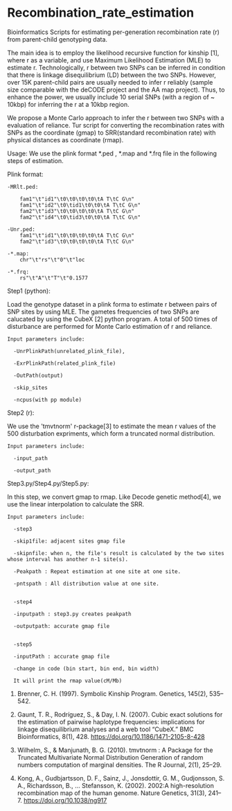 # Recombination_rate_estimation
Bioinformatics Scripts for estimating per-generation recombination rate (r) from parent-child genotyping data.

The main idea is to employ the likelihood recursive function for kinship [1],  where r as a variable, and use Maximum Likelihood Estimation (MLE) to estimate r. Technologically, r between two SNPs can be inferred in condition that there is linkage disequilibrium (LD) between the two SNPs. However, over 15K parent-child pairs are usually needed to infer r reliably (sample size comparable with the deCODE project and the AA map project). Thus, to enhance the power, we usually include 10 serial SNPs (with a region of ~ 10kbp) for inferring the r at a 10kbp region.

We propose a Monte Carlo approach to infer the r between two SNPs with a evaluation of reliance. Tur script for converting the recombination rates with SNPs as the coordinate (gmap) to SRR(standard recombination rate) with physical distances as coordinate (rmap).

Usage:
We use the plink format *.ped , *.map and *.frq file in the following steps of estimation.

Plink format:

    -MRlt.ped:

        fam1"\t"id1"\t0\t0\t0\t0\tA T\tC G\n"
        fam1"\t"id2"\t0\tid1\t0\t0\tA T\tC G\n"
        fam2"\t"id3"\t0\t0\t0\t0\tA T\tC G\n"
        fam2"\t"id4"\t0\tid3\t0\t0\tA T\tC G\n"

    -Unr.ped:
        fam1"\t"id1"\t0\t0\t0\t0\tA T\tC G\n"
        fam2"\t"id3"\t0\t0\t0\t0\tA T\tC G\n"
        
    -*.map:
        chr"\t"rs"\t"0"\t"loc
        
    -*.frq:
        rs"\t"A"\t"T"\t"0.1577
        

Step1 (python):

Load the genotype dataset in a plink forma to estimate r between pairs of SNP sites by using MLE. The gametes frequencies of two SNPs are calucated by using the CubeX [2] python program. A total of 500 times of disturbance are performed for Monte Carlo estimation of r and reliance.

    Input parameters include: 
  
      -UnrPlinkPath(unrelated_plink_file),
  
      -ExrPlinkPath(related_plink_file)
  
      -OutPath(output)
    
      -skip_sites
  
      -ncpus(with pp module)

Step2 (r): 

We use the 'tmvtnorm' r-package[3] to estimate the mean r values of the 500 disturbation expriments, which form a truncated normal distribution. 

    Input parameters include:
    
      -input_path
      
      -output_path
    
Step3.py/Step4.py/Step5.py: 

In this step, we convert gmap to rmap. Like Decode genetic method[4], we use the linear interpolation to calculate the SRR. 


    Input parameters include:
    
      -step3
      
      -skip1file: adjacent sites gmap file
      
      -skipnfile: when n, the file's result is calculated by the two sites whose interval has another n-1 site(s).
      
      -Peakpath : Repeat estimation at one site at one site.
      
      -pntspath : All distribution value at one site.
      
      
      -step4
      
      -inputpath : step3.py creates peakpath
      
      -outputpath: accurate gmap file


      -step5
      
      -inputPath : accurate gmap file
      
      -change in code (bin start, bin end, bin width)
      
      It will print the rmap value(cM/Mb)





1. Brenner, C. H. (1997). Symbolic Kinship Program. Genetics, 145(2), 535–542.

2. Gaunt, T. R., Rodríguez, S., & Day, I. N. (2007). Cubic exact solutions for the estimation of pairwise haplotype frequencies: implications for linkage disequilibrium analyses and a web tool “CubeX.” BMC Bioinformatics, 8(1), 428. https://doi.org/10.1186/1471-2105-8-428

3. Wilhelm, S., & Manjunath, B. G. (2010). tmvtnorm : A Package for the Truncated Multivariate Normal Distribution Generation of random numbers computation of marginal densities. The R Journal, 2(1), 25–29.

4. Kong, A., Gudbjartsson, D. F., Sainz, J., Jonsdottir, G. M., Gudjonsson, S. A., Richardsson, B., … Stefansson, K. (2002). 2002:A high-resolution recombination map of the human genome. Nature Genetics, 31(3), 241–7. https://doi.org/10.1038/ng917
